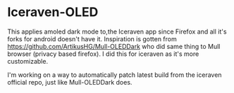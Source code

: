 # Iceraven-OLED
This applies amoled dark mode to,the Iceraven app since Firefox and all it's forks for android doesn't have it. Inspiration is gotten from https://github.com/ArtikusHG/Mull-OLEDDark who did same thing to Mull browser (privacy based firefox). I did this for iceraven as it's more customizable.

I'm working on a way to automatically patch latest build from the iceraven official repo, just like Mull-OLEDDark does. 
